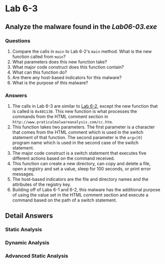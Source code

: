 # Lab 6-3

## Analyze the malware found in the *Lab06-03.exe*

### Questions

1. Compare the calls in `main` to Lab 6-2's `main` method. What is the new function called from `main`?
2. What parameters does this new function take?
3. What major code construct does this function contain?
4. What can this function do?
5. Are there any host-based indicators for this malware?
6. What is the purpose of this malware?

### Answers

1. The calls in Lab 6-3 are similar to [Lab 6-2](/Chap6/6-2/README.md#answers), except the new function that is called is `0x401130`. This new function is what processes the commands from the HTML comment section in `http://www.praticalmalwareanalysis.com/cc.htm`.
2. This function takes two parameters. The first parameter is a character that comes from the HTML comment which is used in the switch statement of that function. The second parameter is the `argv[0]` program name which is used in the second case of the switch statement.
3. The major code construct is a switch statement that executes five different actions based on the command received.
4. This function can create a new directory, can copy and delete a file, open a registry and set a value, sleep for 100 seconds, or print error messages.
5. The host-based indicators are the file and directory names and the attributes of the registry key.
6. Building off of Labs 6-1 and 6-2, this malware has the additional purpose of using the value set in the HTML comment section and execute a command based on the path of a switch statement.

## Detail Answers

### Static Analysis

### Dynamic Analysis

### Advanced Static Analysis

